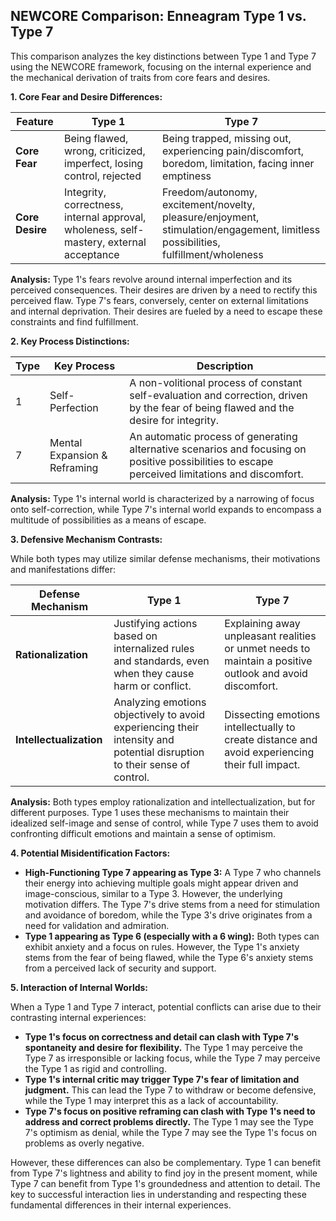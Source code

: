 ## NEWCORE Comparison: Enneagram Type 1 vs. Type 7

This comparison analyzes the key distinctions between Type 1 and Type 7 using the NEWCORE framework, focusing on the internal experience and the mechanical derivation of traits from core fears and desires.

**1. Core Fear and Desire Differences:**

| Feature | Type 1 | Type 7 |
|---|---|---|
| **Core Fear** | Being flawed, wrong, criticized, imperfect, losing control, rejected | Being trapped, missing out, experiencing pain/discomfort, boredom, limitation, facing inner emptiness |
| **Core Desire** | Integrity, correctness, internal approval, wholeness, self-mastery, external acceptance | Freedom/autonomy, excitement/novelty, pleasure/enjoyment, stimulation/engagement, limitless possibilities, fulfillment/wholeness |

**Analysis:**  Type 1's fears revolve around internal imperfection and its perceived consequences.  Their desires are driven by a need to rectify this perceived flaw. Type 7's fears, conversely, center on external limitations and internal deprivation.  Their desires are fueled by a need to escape these constraints and find fulfillment.

**2. Key Process Distinctions:**

| Type | Key Process | Description |
|---|---|---|
| 1 | Self-Perfection | A non-volitional process of constant self-evaluation and correction, driven by the fear of being flawed and the desire for integrity. |
| 7 | Mental Expansion & Reframing | An automatic process of generating alternative scenarios and focusing on positive possibilities to escape perceived limitations and discomfort. |

**Analysis:** Type 1's internal world is characterized by a narrowing of focus onto self-correction, while Type 7's internal world expands to encompass a multitude of possibilities as a means of escape.

**3. Defensive Mechanism Contrasts:**

While both types may utilize similar defense mechanisms, their motivations and manifestations differ:

| Defense Mechanism | Type 1 | Type 7 |
|---|---|---|
| **Rationalization** | Justifying actions based on internalized rules and standards, even when they cause harm or conflict. | Explaining away unpleasant realities or unmet needs to maintain a positive outlook and avoid discomfort. |
| **Intellectualization** | Analyzing emotions objectively to avoid experiencing their intensity and potential disruption to their sense of control. | Dissecting emotions intellectually to create distance and avoid experiencing their full impact. |


**Analysis:**  Both types employ rationalization and intellectualization, but for different purposes. Type 1 uses these mechanisms to maintain their idealized self-image and sense of control, while Type 7 uses them to avoid confronting difficult emotions and maintain a sense of optimism.


**4. Potential Misidentification Factors:**

* **High-Functioning Type 7 appearing as Type 3:** A Type 7 who channels their energy into achieving multiple goals might appear driven and image-conscious, similar to a Type 3.  However, the underlying motivation differs. The Type 7's drive stems from a need for stimulation and avoidance of boredom, while the Type 3's drive originates from a need for validation and admiration.
* **Type 1 appearing as Type 6 (especially with a 6 wing):** Both types can exhibit anxiety and a focus on rules.  However, the Type 1's anxiety stems from the fear of being flawed, while the Type 6's anxiety stems from a perceived lack of security and support.

**5. Interaction of Internal Worlds:**

When a Type 1 and Type 7 interact, potential conflicts can arise due to their contrasting internal experiences:

* **Type 1's focus on correctness and detail can clash with Type 7's spontaneity and desire for flexibility.** The Type 1 may perceive the Type 7 as irresponsible or lacking focus, while the Type 7 may perceive the Type 1 as rigid and controlling.
* **Type 1's internal critic may trigger Type 7's fear of limitation and judgment.**  This can lead the Type 7 to withdraw or become defensive, while the Type 1 may interpret this as a lack of accountability.
* **Type 7's focus on positive reframing can clash with Type 1's need to address and correct problems directly.** The Type 1 may see the Type 7's optimism as denial, while the Type 7 may see the Type 1's focus on problems as overly negative.

However, these differences can also be complementary. Type 1 can benefit from Type 7's lightness and ability to find joy in the present moment, while Type 7 can benefit from Type 1's groundedness and attention to detail.  The key to successful interaction lies in understanding and respecting these fundamental differences in their internal experiences.
